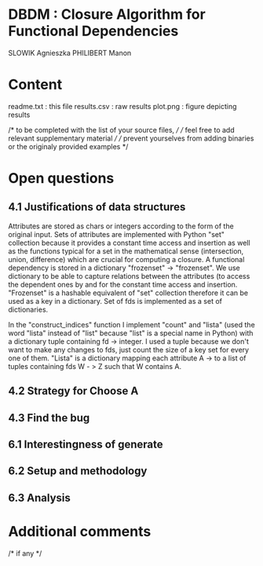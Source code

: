 DBDM : Closure Algorithm for Functional Dependencies
====================================================

SLOWIK Agnieszka
PHILIBERT Manon


Content
=======

readme.txt : this file
results.csv : raw results
plot.png : figure depicting results

/* to be completed with the list of your source files, */
/* feel free to add relevant supplementary material */
/* prevent yourselves from adding binaries or the originaly provided examples */


Open questions
==============

4.1 Justifications of data structures
-------------------------------------
Attributes are stored as chars or integers according to the form of the original input.
Sets of attributes are implemented with Python "set" collection because it provides a constant time access and insertion
as well as the functions typical for a set in the mathematical sense (intersection, union, difference) which are crucial for computing a closure.
A functional dependency is stored in a dictionary "frozenset" -> "frozenset". We use dictionary to be able to capture relations between the attributes (to access the dependent ones by  and for the constant time access and insertion.
"Frozenset" is a hashable equivalent of "set" collection therefore it can be used as a key in a dictionary.
Set of fds is implemented as a set of dictionaries.

In the "construct_indices" function I implement "count" and "lista" (used the word "lista" instead of "list" because "list" is a special name in Python)
with a dictionary tuple containing fd -> integer. I used a tuple because we don't want to make any changes to fds, just count the size of a key set for every one of them.
"Lista" is a dictionary mapping each attribute A -> to a list of tuples containing fds W - > Z such that W contains A.

4.2 Strategy for Choose A
-------------------------

4.3 Find the bug
-------------------------

6.1 Interestingness of generate
-------------------------------

6.2 Setup and methodology
-------------------------

6.3 Analysis
------------


Additional comments
===================

/* if any */